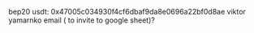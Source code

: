bep20 usdt: 0x47005c034930f4cf6dbaf9da8e0696a22bf0d8ae
viktor yamarnko email ( to invite to google sheet)?
